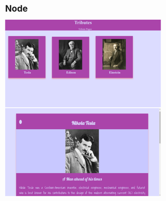 # Node
![alt text](https://github.com/venky97/Node/blob/master/Screenshot%20(99).png)
![alt text](https://github.com/venky97/Node/blob/master/Screenshot%20(100).png)

